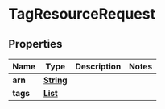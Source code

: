 

# TagResourceRequest


## Properties

| Name | Type | Description | Notes |
|------------ | ------------- | ------------- | -------------|
|**arn** | [**String**](String.md) |  |  |
|**tags** | [**List**](List.md) |  |  |



